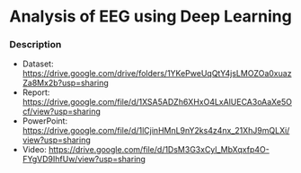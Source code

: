 # Analysis of EEG using Deep Learning
### Description
* Dataset: https://drive.google.com/drive/folders/1YKePweUqQtY4jsLMOZOa0xuazZa8Mx2b?usp=sharing
* Report: https://drive.google.com/file/d/1XSA5ADZh6XHxO4LxAlUECA3oAaXe5Ocf/view?usp=sharing
* PowerPoint: https://drive.google.com/file/d/1lCjinHMnL9nY2ks4z4nx_21XhJ9mQLXi/view?usp=sharing
* Video: https://drive.google.com/file/d/1DsM3G3xCyl_MbXqxfp4O-FYgVD9IhfUw/view?usp=sharing